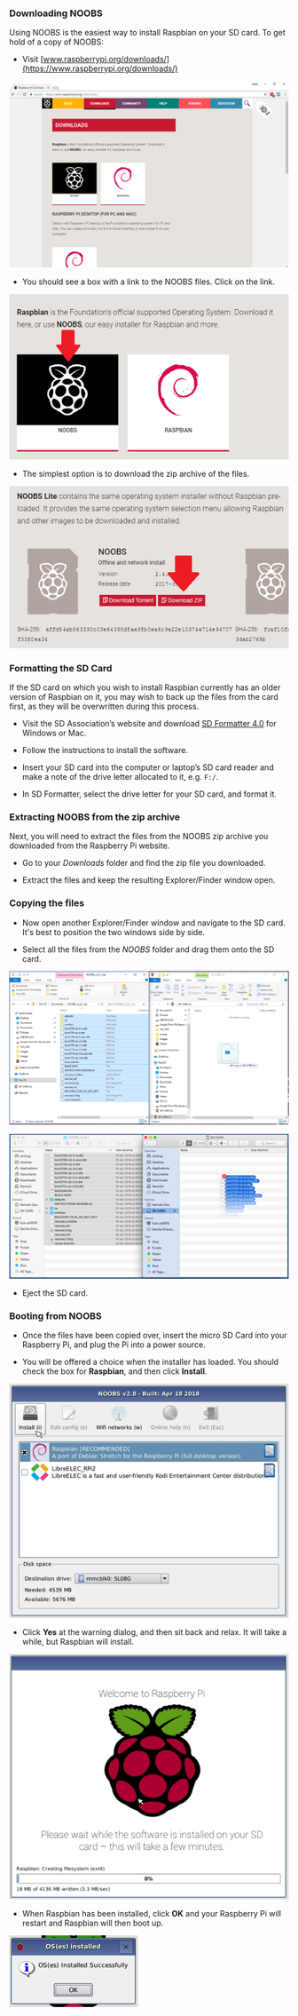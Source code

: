 ### Downloading NOOBS

Using NOOBS is the easiest way to install Raspbian on your SD card. To get hold of a copy of NOOBS:

+ Visit [www.raspberrypi.org/downloads/](https://www.raspberrypi.org/downloads/)

![Downloads page](images/downloads-page.png)

+ You should see a box with a link to the NOOBS files. Click on the link.

![Click on NOOBS](images/click-noobs.png)

+ The simplest option is to download the zip archive of the files.

![Download zip](images/download-zip.png)

### Formatting the SD Card

If the SD card on which you wish to install Raspbian currently has an older version of Raspbian on it, you may wish to back up the files from the card first, as they will be overwritten during this process.

+ Visit the SD Association’s website and download [SD Formatter 4.0](https://www.sdcard.org/downloads/formatter_4/index.html) for Windows or Mac.

+ Follow the instructions to install the software.

+ Insert your SD card into the computer or laptop’s SD card reader and make a note of the drive letter allocated to it, e.g. `F:/`.

+ In SD Formatter, select the drive letter for your SD card, and format it.


### Extracting NOOBS from the zip archive

Next, you will need to extract the files from the NOOBS zip archive you downloaded from the Raspberry Pi website.

+ Go to your *Downloads* folder and find the zip file you downloaded.

+ Extract the files and keep the resulting Explorer/Finder window open.

### Copying the files

+ Now open another Explorer/Finder window and navigate to the SD card. It's best to position the two windows side by side.

+ Select all the files from the *NOOBS* folder and drag them onto the SD card.

![windows copy](images/copy3.png)

![macos copy](images/macos_copy.png)

+ Eject the SD card.


### Booting from NOOBS

+ Once the files have been copied over, insert the micro SD Card into your Raspberry Pi, and plug the Pi into a power source.

+ You will be offered a choice when the installer has loaded. You should check the box for **Raspbian**, and then click **Install**.

![install](images/install.png)

+ Click **Yes** at the warning dialog, and then sit back and relax. It will take a while, but Raspbian will install.

![installing](images/installing.png)

+ When Raspbian has been installed, click **OK** and your Raspberry Pi will restart and Raspbian will then boot up.

![installed](images/installed.png)

